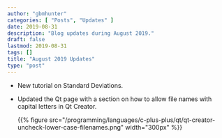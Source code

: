 ```yaml
---
author: "gbmhunter"
categories: [ "Posts", "Updates" ]
date: 2019-08-31
description: "Blog updates during August 2019."
draft: false
lastmod: 2019-08-31
tags: []
title: "August 2019 Updates"
type: "post"
---
```


* New tutorial on Standard Deviations.

* Updated the Qt page with a section on how to allow file names with capital letters in Qt Creator.

    {{% figure src="/programming/languages/c-plus-plus/qt/qt-creator-uncheck-lower-case-filenames.png" width="300px" %}}